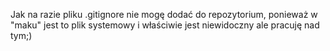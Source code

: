 Jak na razie pliku .gitignore nie mogę dodać do repozytorium, ponieważ w "maku" jest to plik systemowy i właściwie jest niewidoczny ale pracuję nad tym;)

